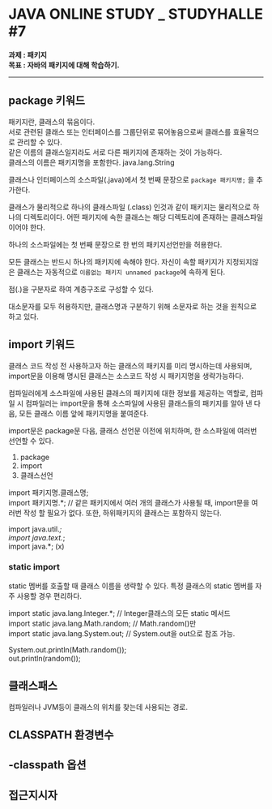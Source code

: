 # JAVA ONLINE STUDY _ STUDYHALLE #7  
__과제 : 패키지__  
__목표 : 자바의 패키지에 대해 학습하기.__

---

## package 키워드  

패키지란, 클래스의 묶음이다.  
서로 관련된 클래스 또는 인터페이스를 그룹단위로 묶어놓음으로써 클래스를 효율적으로 관리할 수 있다.  
같은 이름의 클래스일지라도 서로 다른 패키지에 존재하는 것이 가능하다.  
클래스의 이름은 패키지명을 포함한다. java.lang.String  

클래스나 인터페이스의 소스파일(.java)에서 첫 번째 문장으로 `package 패키지명;` 을 추가한다.  


클래스가 물리적으로 하나의 클래스파일 (.class) 인것과 같이 패키지는 물리적으로 하나의 디렉토리이다.
어떤 패키지에 속한 클래스는 해당 디렉토리에 존재하는 클래스파일이어야 한다.  

하나의 소스파일에는 첫 번째 문장으로 한 번의 패키지선언만을 허용한다.

모든 클래스는 반드시 하나의 패키지에 속해야 한다.
자신이 속할 패키지가 지정되지않은 클래스는 자동적으로 `이름없는 패키지 unnamed package`에 속하게 된다.  

점(.)을 구분자로 하여 계층구조로 구성할 수 있다.

대소문자를 모두 허용하지만, 클래스명과 구분하기 위해 소문자로 하는 것을 원칙으로 하고 있다.  


## import 키워드  

클래스 코드 작성 전 사용하고자 하는 클래스의 패키지를 미리 명시하는데 사용되며, import문을 이용해 명시된 클래스는 소스코드 작성 시 패키지명을 생략가능하다.

컴파일러에게 소스파일에 사용된 클래스의 패키지에 대한 정보를 제공하는 역할로, 컴파일 시 컴파일러는 import문을 통해 소스파일에 사용된 클래스들의 패키지를 알아 낸 다음, 모든 클래스 이름 앞에 패키지명을 붙여준다.  

import문은 package문 다음, 클래스 선언문 이전에 위치하며, 한 소스파일에 여러번 선언할 수 있다.  

1. package  
2. import  
3. 클래스선언  

import 패키지명.클래스명;  
import 패키지명.*; // 같은 패키지에서 여러 개의 클래스가 사용될 때, import문을 여러번 작성 할 필요가 없다. 또한, 하위패키지의 클래스는 포함하지 않는다.  

import java.util.*;  
import java.text.*;  
import java.*; (x)  

### static import  

static 멤버를 호출할 때 클래스 이름을 생략할 수 있다. 특정 클래스의 static 멤버를 자주 사용할 경우 편리하다.  

import static java.lang.Integer.*;  // Integer클래스의 모든 static 메서드  
import static java.lang.Math.random; // Math.random()만  
import static java.lang.System.out; // System.out을 out으로 참조 가능.  

System.out.println(Math.random());  
out.println(random());


## 클래스패스  
컴파일러나 JVM등이 클래스의 위치를 찾는데 사용되는 경로.

## CLASSPATH 환경변수  
## -classpath 옵션  
## 접근지시자  
